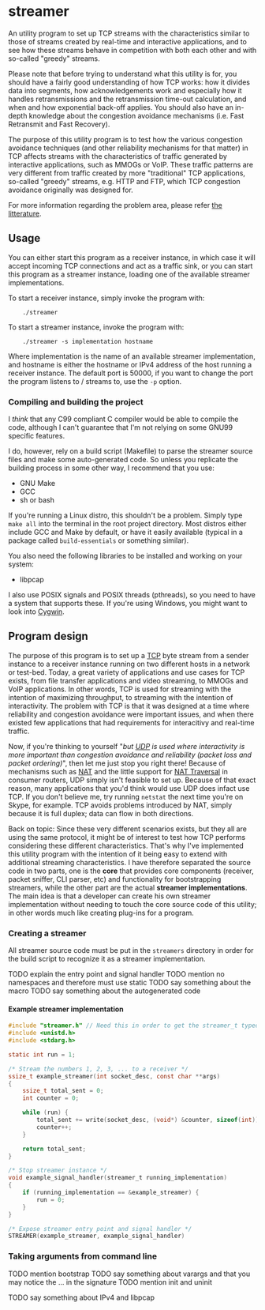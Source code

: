 streamer
========
An utility program to set up TCP streams with the characteristics similar to 
those of streams created by real-time and interactive applications,
and to see how these streams behave in competition with both each other and
with so-called "greedy" streams. 

Please note that before trying to understand what this utility is for, 
you should have a fairly good understanding of how TCP works:
how it divides data into segments, how acknowledgements work and especially
how it handles retransmissions and the retransmission time-out calculation, 
and when and how exponential back-off applies.
You should also have an in-depth knowledge about the congestion avoidance mechanisms (i.e. Fast 
Retransmit and Fast Recovery). 

The purpose of this utility program is to test how the various congestion
avoidance techniques (and other reliability mechanisms for that matter) in TCP 
affects streams with the characteristics of traffic generated by interactive
applications, such as MMOGs or VoIP. These traffic patterns are very different
from traffic created by more "traditional" TCP applications, so-called "greedy"
streams, e.g. HTTP and FTP, which TCP congestion avoidance originally was
designed for.

For more information regarding the problem area, please refer [the litterature](http://www.duo.uio.no/sok/work.html?WORKID=99354&fid=55350).



Usage
-----
You can either start this program as a receiver instance, in which case it will
accept incoming TCP connections and act as a traffic sink, or you can start 
this program as a streamer instance, loading one of the available streamer
implementations.

To start a receiver instance, simply invoke the program with:

		./streamer

To start a streamer instance, invoke the program with:

		./streamer -s implementation hostname

Where implementation is the name of an available streamer implementation, and 
hostname is either the hostname or IPv4 address of the host running a receiver
instance. The default port is 50000, if you want to change the port the program
listens to / streams to, use the `-p` option.



### Compiling and building the project ###
I _think_ that any C99 compliant C compiler would be able to compile the code,
although I can't guarantee that I'm not relying on some GNU99 specific features.

I do, however, rely on a build script (Makefile) to parse the streamer 
source files and make some auto-generated code. So unless you replicate the
building process in some other way, I recommend that you use:
* GNU Make 
* GCC
* sh or bash

If you're running a Linux distro, this shouldn't be a problem. Simply type
`make all` into the terminal in the root project directory. Most distros either
include GCC and Make by default, or have it easily available (typical in a 
package called `build-essentials` or something similar).

You also need the following libraries to be installed and working on your
system:
* libpcap

I also use POSIX signals and POSIX threads (pthreads), so you need to have a 
system that supports these.
If you're using Windows, you might want to look into [Cygwin](http://www.cygwin.com/install.html).



Program design
--------------
The purpose of this program is to set up a [TCP](http://en.wikipedia.org/wiki/Transmission_Control_Protocol)
byte stream from a sender  instance to a receiver instance running on two 
different hosts in a network or test-bed. Today, a great variety of 
applications and use cases for TCP exists, from file transfer applications and
video streaming, to MMOGs and VoIP applications. In other words, TCP is used 
for streaming with the intention of maximizing throughput, to streaming with 
the intention of interactivity. The problem with TCP is that it was designed at
a time where reliability and congestion avoidance were important issues, and 
when there existed few  applications that had requirements for interacitivy and
real-time traffic.

Now, if you're thinking to yourself "*but [UDP](http://en.wikipedia.org/wiki/User_Datagram_Protocol#Reliability_and_congestion_control_solutions) is used where interactivity is more important than congestion avoidance and reliability (packet loss and  packet ordering)*",
then let me just stop you right there!
Because of mechanisms such as [NAT](http://en.wikipedia.org/wiki/Network_address_translation)
and the little support for [NAT Traversal](http://en.wikipedia.org/wiki/NAT_traversal)
in consumer routers, UDP simply isn't feasible to set up. Because of that 
exact reason, many applications that you'd think would use UDP does infact
use TCP. If you don't believe me, try running `netstat` the next time you're
on Skype, for example. TCP avoids problems introduced by NAT, simply because
it is full duplex; data can flow in both directions.

Back on topic: Since these very different scenarios exists, but they all are 
using the same protocol, it might be of interest to test how TCP performs
considering these different characteristics. That's why I've implemented this
utility program with the intention of it being easy to extend with additional
streaming characteristics. I have therefore separated the source code in two
parts, one is the **core** that provides core components (receiver, packet sniffer, CLI parser, etc)
and functionality for bootstrapping streamers, while the other part are the actual **streamer implementations**.
The main idea is that a developer can create his own streamer implementation 
without needing to touch the core source code of this utility; in other words
much like creating plug-ins for a program.

### Creating a streamer ###

All streamer source code must be put in the `streamers` directory in order for
the build script to recognize it as a streamer implementation.

TODO explain the entry point and signal handler
TODO mention no namespaces and therefore must use static
TODO say something about the macro
TODO say something about the autogenerated code

#### Example streamer implementation ####
```C
#include "streamer.h" // Need this in order to get the streamer_t typedef and STREAMER macro
#include <unistd.h>
#include <stdarg.h>

static int run = 1;

/* Stream the numbers 1, 2, 3, ... to a receiver */
ssize_t example_streamer(int socket_desc, const char **args)
{
	ssize_t total_sent = 0;
	int counter = 0;

	while (run) {
		total_sent += write(socket_desc, (void*) &counter, sizeof(int));
		counter++;
	}

	return total_sent;
}

/* Stop streamer instance */
void example_signal_handler(streamer_t running_implementation)
{
	if (running_implementation == &example_streamer) {
		run = 0;
	}
}

/* Expose streamer entry point and signal handler */
STREAMER(example_streamer, example_signal_handler) 
```

### Taking arguments from command line ###

TODO mention bootstrap
TODO say something about varargs and that you may notice the ... in the signature
TODO mention init and uninit



TODO say something about IPv4 and libpcap
